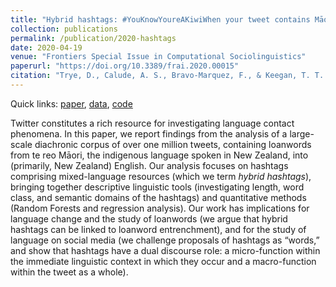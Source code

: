 ```yaml
---
title: "Hybrid hashtags: #YouKnowYoureAKiwiWhen your tweet contains Māori and English"
collection: publications
permalink: /publication/2020-hashtags
date: 2020-04-19
venue: "Frontiers Special Issue in Computational Sociolinguistics"
paperurl: "https://doi.org/10.3389/frai.2020.00015"
citation: "Trye, D., Calude, A. S., Bravo-Marquez, F., & Keegan, T. T. (2020). Hybrid hashtags: #YouKnowYoureAKiwiWhen your tweet contains Māori and English. <i>Frontiers Special Issue in Computational Sociolinguistics</i>, <i>3</i>."
---
```


Quick links: [paper](https://www.frontiersin.org/articles/10.3389/frai.2020.00015/full), [data](https://kiwiwords.cms.waikato.ac.nz/corpus/#hybrid-hashtags), [code](https://github.com/Waikato/kiwiwords/blob/master/hybrid_hashtags/hybrid-hashtags.py)

Twitter constitutes a rich resource for investigating language contact phenomena. In this paper, we report findings from the analysis of a large-scale diachronic corpus of over one million tweets, containing loanwords from te reo Māori, the indigenous language spoken in New Zealand, into (primarily, New Zealand) English. Our analysis focuses on hashtags comprising mixed-language resources (which we term <i>hybrid hashtags</i>), bringing together descriptive linguistic tools (investigating length, word class, and semantic domains of the hashtags) and quantitative methods (Random Forests and regression analysis). Our work has implications for language change and the study of loanwords (we argue that hybrid hashtags can be linked to loanword entrenchment), and for the study of language on social media (we challenge proposals of hashtags as “words,” and show that hashtags have a dual discourse role: a micro-function within the immediate linguistic context in which they occur and a macro-function within the tweet as a whole).